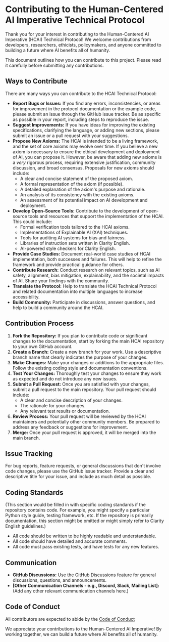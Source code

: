 # Contributing to the Human-Centered AI Imperative Technical Protocol

Thank you for your interest in contributing to the Human-Centered AI Imperative (HCAI) Technical Protocol! We welcome contributions from developers, researchers, ethicists, policymakers, and anyone committed to building a future where AI benefits all of humanity.

This document outlines how you can contribute to this project. Please read it carefully before submitting any contributions.

## Ways to Contribute

There are many ways you can contribute to the HCAI Technical Protocol:

*   **Report Bugs or Issues:** If you find any errors, inconsistencies, or areas for improvement in the protocol documentation or the example code, please submit an issue through the GitHub issue tracker. Be as specific as possible in your report, including steps to reproduce the issue.
*   **Suggest Improvements:** If you have ideas for improving the existing specifications, clarifying the language, or adding new sections, please submit an issue or a pull request with your suggestions.
*   **Propose New Axioms:** The HCAI is intended to be a living framework, and the set of core axioms may evolve over time. If you believe a new axiom is necessary to ensure the ethical development and deployment of AI, you can propose it. However, be aware that adding new axioms is a *very* rigorous process, requiring extensive justification, community discussion, and broad consensus. Proposals for new axioms should include:
    *   A clear and concise statement of the proposed axiom.
    *   A formal representation of the axiom (if possible).
    *   A detailed explanation of the axiom's purpose and rationale.
    *   An analysis of its consistency with the existing axioms.
    *   An assessment of its potential impact on AI development and deployment.
*   **Develop Open-Source Tools:** Contribute to the development of open-source tools and resources that support the implementation of the HCAI. This could include:
    *   Formal verification tools tailored to the HCAI axioms.
    *   Implementations of Explainable AI (XAI) techniques.
    *   Tools for auditing AI systems for bias and fairness.
    *   Libraries of instruction sets written in Clarity English.
    *   AI-powered style checkers for Clarity English.
*   **Provide Case Studies:** Document real-world case studies of HCAI implementation, both successes and failures. This will help to refine the framework and provide practical guidance for others.
*   **Contribute Research:** Conduct research on relevant topics, such as AI safety, alignment, bias mitigation, explainability, and the societal impacts of AI. Share your findings with the community.
*   **Translate the Protocol:** Help to translate the HCAI Technical Protocol and related documentation into multiple languages to increase accessibility.
*   **Build Community:** Participate in discussions, answer questions, and help to build a community around the HCAI.

## Contribution Process

1.  **Fork the Repository:** If you plan to contribute code or significant changes to the documentation, start by forking the main HCAI repository to your own GitHub account.
2.  **Create a Branch:** Create a new branch for your work. Use a descriptive branch name that clearly indicates the purpose of your changes.
3.  **Make Changes:** Make your changes or additions to the appropriate files. Follow the existing coding style and documentation conventions.
4.  **Test Your Changes:** Thoroughly test your changes to ensure they work as expected and do not introduce any new issues.
5.  **Submit a Pull Request:** Once you are satisfied with your changes, submit a pull request to the main repository. Your pull request should include:
    *   A clear and concise description of your changes.
    *   The rationale for your changes.
    *   Any relevant test results or documentation.
6.  **Review Process:** Your pull request will be reviewed by the HCAI maintainers and potentially other community members. Be prepared to address any feedback or suggestions for improvement.
7.  **Merge:** Once your pull request is approved, it will be merged into the main branch.

## Issue Tracking

For bug reports, feature requests, or general discussions that don't involve code changes, please use the GitHub issue tracker. Provide a clear and descriptive title for your issue, and include as much detail as possible.

## Coding Standards

(This section would be filled in with specific coding standards if the repository contains code. For example, you might specify a particular Python style guide, testing framework, etc. If the repository is primarily documentation, this section might be omitted or might simply refer to Clarity English guidelines.)

* All code should be written to be highly readable and understandable.
* All code should have detailed and accurate comments.
* All code must pass existing tests, and have tests for any new features.

## Communication

*   **GitHub Discussions:** Use the GitHub Discussions feature for general discussions, questions, and announcements.
*   **[Other Communication Channels - e.g., Discord, Slack, Mailing List]:** (Add any other relevant communication channels here.)

## Code of Conduct

All contributors are expected to abide by the [Code of Conduct](CODE_OF_CONDUCT.md)

We appreciate your contributions to the Human-Centered AI Imperative! By working together, we can build a future where AI benefits all of humanity.
